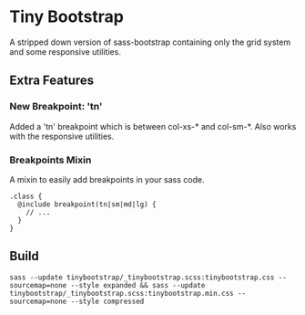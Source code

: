 # Tiny Bootstrap

A stripped down version of sass-bootstrap containing only the grid system and some responsive utilities. 

## Extra Features

### New Breakpoint: 'tn'
Added a 'tn' breakpoint which is between col-xs-* and col-sm-*. Also works with the responsive utilities.

### Breakpoints Mixin

A mixin to easily add breakpoints in your sass code.

```
.class {
  @include breakpoint(tn|sm|md|lg) {
    // ...
  }
}
```

## Build

```
sass --update tinybootstrap/_tinybootstrap.scss:tinybootstrap.css --sourcemap=none --style expanded && sass --update tinybootstrap/_tinybootstrap.scss:tinybootstrap.min.css --sourcemap=none --style compressed
```
